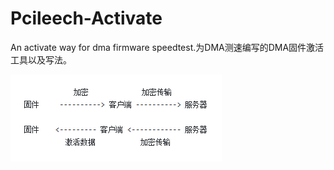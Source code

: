 # Pcileech-Activate
An activate way for dma firmware speedtest.为DMA测速编写的DMA固件激活工具以及写法。

<img src="https://github.com/1DMA-com/Pcileech-Activate/blob/main/1.png?raw=true" />
